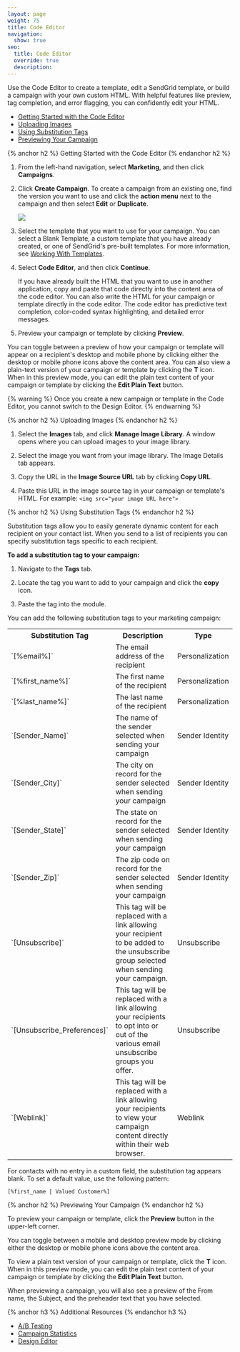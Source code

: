 ```yaml
---
layout: page
weight: 75
title: Code Editor
navigation:
  show: true
seo:
  title: Code Editor
  override: true
  description:
---
```


Use the Code Editor to create a template, edit a SendGrid template, or build a campaign with your own custom HTML. With helpful features like preview, tag completion, and error flagging, you can confidently edit your HTML.

* [Getting Started with the Code Editor](#-Getting-Started-with-the-Code-Editor)
* [Uploading Images](#-Uploading-Images)
* [Using Substitution Tags](#-Using-Substitution-Tags)
* [Previewing Your Campaign](#-Previewing-Your-Campaign)


{% anchor h2 %}
Getting Started with the Code Editor
{% endanchor h2 %}

1. From the left-hand navigation, select **Marketing**, and then click **Campaigns**.  

1. Click **Create Campaign**. To create a campaign from an existing one, find the version you want to use and click the **action menu** next to the campaign and then select **Edit** or **Duplicate**.

   ![]({{root_url}}/images/duplicate_campaign.png)

1. Select the template that you want to use for your campaign. You can select a Blank Template, a custom template that you have already created, or one of SendGrid's pre-built templates. For more information, see [Working With Templates](https://sendgrid.com/docs/User_Guide/Marketing_Campaigns/templates.html).

1. Select **Code Editor**, and then click **Continue**.

    If you have already built the HTML that you want to use in another application, copy and paste that code directly into the     content area of the code editor. You can also write the HTML for your campaign or template directly in the code editor.       The code editor has predictive text completion, color-coded syntax highlighting, and detailed error messages.

1. Preview your campaign or template by clicking **Preview**.

You can toggle between a preview of how your campaign or template will appear on a recipient's desktop and mobile phone by clicking either the desktop or mobile phone icons above the content area. You can also view a plain-text version of your campaign or template by clicking the **T** icon. When in this preview mode, you can edit the plain text content of your campaign or template by clicking the **Edit Plain Text** button.

{% warning %}
Once you create a new campaign or template in the Code Editor, you cannot switch to the Design Editor.
{% endwarning %}

{% anchor h2 %}
Uploading Images
{% endanchor h2 %}

1. Select the **Images** tab, and click **Manage Image Library**. A window opens where you can upload images to your image library.  

1. Select the image you want from your image library. The Image Details tab appears.  

1. Copy the URL in the **Image Source URL** tab by clicking **Copy URL**.  

1. Paste this URL in the image source tag in your campaign or template's HTML. For example: `<img src="your image URL here">`

{% anchor h2 %}
Using Substitution Tags
{% endanchor h2 %}

Substitution tags allow you to easily generate dynamic content for each recipient on your contact list. When you send to a list of recipients you can specify substitution tags specific to each recipient.

**To add a substitution tag to your campaign:**

1. Navigate to the **Tags** tab.  

1. Locate the tag you want to add to your campaign and click the **copy** icon.

1. Paste the tag into the module.

You can add the following substitution tags to your marketing campaign:

 <table class="table" style="table-layout:fixed">
  <tr>
    <th>Substitution Tag</th>
    <th>Description</th>
    <th>Type</th>
  </tr>
  <tr>
    <td>`[%email%]`</td>
    <td>The email address of the recipient</td>
    <td>Personalization</td>
  </tr>
  <tr>
    <td>`[%first_name%]`</td>
    <td>The first name of the recipient</td>
    <td>Personalization</td>
  </tr>
  <tr>
    <td>`[%last_name%]`</td>
    <td>The last name of the recipient</td>
    <td>Personalization</td>
  </tr>
  <tr>
    <td>`[Sender_Name]`</td>
    <td>The name of the sender selected when sending your campaign</td>
    <td>Sender Identity</td>
  </tr>
  <tr>
    <td>`[Sender_City]`</td>
    <td>The city on record for the sender selected when sending your campaign</td>
    <td>Sender Identity</td>
  </tr>
  <tr>
    <td>`[Sender_State]`</td>
    <td>The state on record for the sender selected when sending your campaign</td>
    <td>Sender Identity</td>
  </tr>
  <tr>
    <td>`[Sender_Zip]`</td>
    <td>The zip code on record for the sender selected when sending your campaign</td>
    <td>Sender Identity</td>
  </tr>
  <tr>
    <td>`[Unsubscribe]`</td>
    <td>This tag will be replaced with a link allowing your recipient to be added to the unsubscribe group selected when sending your campaign.</td>
    <td>Unsubscribe</td>
  </tr>
  <tr>
    <td>`[Unsubscribe_Preferences]`</td>
    <td>This tag will be replaced with a link allowing your recipients to opt into or out of the various email unsubscribe groups you offer.</td>
    <td>Unsubscribe</td>
  </tr>
  <tr>
    <td>`[Weblink]`</td>
    <td>This tag will be replaced with a link allowing your recipients to view your campaign content directly within their web browser.</td>
    <td>Weblink</td>
  </tr>
</table>

For contacts with no entry in a custom field, the substitution tag appears blank. To set a default value, use the following pattern:

`[%first_name | Valued Customer%]`

{% anchor h2 %}
Previewing Your Campaign
{% endanchor h2 %}

To preview your campaign or template, click the **Preview** button in the upper-left corner.

You can toggle between a mobile and desktop preview mode by clicking either the desktop or mobile phone icons above the content area.

To view a plain text version of your campaign or template, click the **T** icon. When in this preview mode, you can edit the plain text content of your campaign or template by clicking the **Edit Plain Text** button.


When previewing a campaign, you will also see a preview of the From name, the Subject, and the preheader text that you have selected.

{% anchor h3 %}
Additional Resources
{% endanchor h3 %}

- [A/B Testing](https://sendgrid.com/docs/User_Guide/Marketing_Campaigns/a_b_testing.html)
- [Campaign Statistics](https://sendgrid.com/docs/User_Guide/Marketing_Campaigns/campaign_stats.html)
- [Design Editor](https://sendgrid.com/docs/User_Guide/Marketing_Campaigns/design_editor.html)
